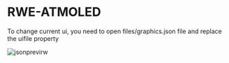 # RWE-ATMOLED

To change current ui, you need to open files/graphics.json file and replace the uifile property

![jsonprevirw](https://user-images.githubusercontent.com/69044246/212680052-3b681e25-6413-4822-baed-2414bc73b46b.png)

